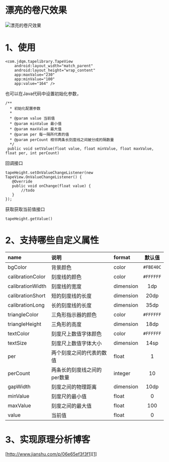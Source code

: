 # 漂亮的卷尺效果

![漂亮的卷尺效果](https://raw.githubusercontent.com/jdqm/TapeView/master/tapeView.gif)

# 1、使用

```
<com.jdqm.tapelibrary.TapeView
    android:layout_width="match_parent"
    android:layout_height="wrap_content"
    app:maxValue="230"
    app:minValue="100"
    app:value="164" />
 ``` 
 
 也可以在Java代码中设置初始化参数，
 
 ```
 /**
   * 初始化配置参数
   * 
   * @param value 当前值
   * @param minValue 最小值
   * @param maxValue 最大值
   * @param per 每一隔所代表的值
   * @param perCount 相邻两条长刻度线之间被分成的隔数量
   */
  public void setValue(float value, float minValue, float maxValue, float per, int perCount)
 ```
 
 回调接口
 
 ```
 tapeHeight.setOnValueChangeListener(new TapeView.OnValueChangeListener() {
    @Override
    public void onChange(float value) {
        //todo
    }
});
```
 
获取获取当前值接口

```
tapeHeight.getValue()
```
 
# 2、支持哪些自定义属性

|name|说明|format|默认值|
|:--|:--|:--|:--:|
|bgColor|背景颜色|color|```#FBE40C```|
|calibrationColor|刻度线的颜色|color|```#FFFFFF```|
|calibrationWidth|刻度线的宽度|dimension|1dp|
|calibrationShort|短的刻度线的长度|dimension|20dp|
|calibrationLong|长的刻度线的长度|dimension|35dp|
|triangleColor|三角形指示器的颜色|color|```#FFFFFF```|
|triangleHeight|三角形的高度|dimension|18dp|
|textColor|刻度尺上数值字体颜色|color|```#FFFFFF```|
|textSize|刻度尺上数值字体大小|dimension|14sp|
|per|两个刻度之间的代表的数值|float|1|
|perCount|两条长的刻度线之间的per数量|integer|10|
|gapWidth|刻度之间的物理距离|dimension|10dp|
|minValue|刻度尺的最小值|float|0|
|maxValue|刻度之间的最大值|float|100|
|value|当前值|float|0|

# 3、实现原理分析博客
[http://www.jianshu.com/p/06e65ef3f3f1][1]

[1]: http://www.jianshu.com/p/06e65ef3f3f1
